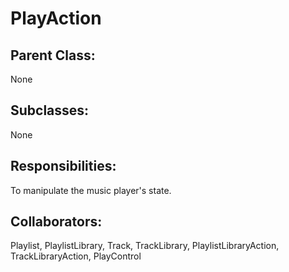 # PlayAction

## Parent Class:
None

## Subclasses:
None

## Responsibilities:
To manipulate the music player's state.

## Collaborators:
Playlist, PlaylistLibrary, Track, TrackLibrary, PlaylistLibraryAction, TrackLibraryAction, PlayControl
